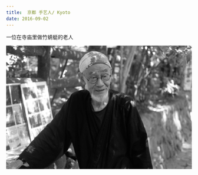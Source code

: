 ```yaml
---
title:  京都 手艺人/ Kyoto
date: 2016-09-02
---
```


一位在寺庙里做竹蜻蜓的老人

![](./_image/2016-10-18-18-33-37.jpg)
